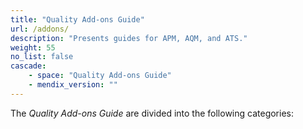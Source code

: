 ```yaml
---
title: "Quality Add-ons Guide"
url: /addons/
description: "Presents guides for APM, AQM, and ATS."
weight: 55
no_list: false
cascade:
    - space: "Quality Add-ons Guide"
    - mendix_version: ""
---
```


The *Quality Add-ons Guide* are divided into the following categories:



